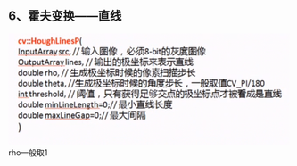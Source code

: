 ## 6、霍夫变换——直线
![title](https://raw.githubusercontent.com/JianXiLin/gitnote-images/master/gitnote/2019/12/14/1576252901855-1576252901861.png)
rho一般取1